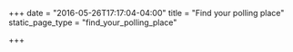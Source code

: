 +++
date = "2016-05-26T17:17:04-04:00"
title = "Find your polling place"
static_page_type = "find_your_polling_place"

+++